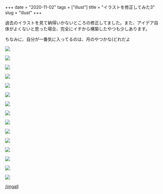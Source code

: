 +++
date = "2020-11-02"
tags = ["illust"]
title = "イラストを修正してみた3"
slug = "illust"
+++

過去のイラストを見て納得いかないところの修正してました。また、アイデア自体がよくないと思った場合、完全にイチから構築したやつも少しあります。

ちなみに、自分が一番気に入ってるのは、月のやつかな(どれだよ

![](/img/yui_17.png)

![](/img/yui_18.png)

![](/img/yui_24.png)

![](/img/yui_25.png)

![](/img/yui_34.png)

![](/img/yui_35.png)

![](/img/yui_36.png)

![](/img/yui_38.png)

![](/img/yui_39.png)

![](/img/yui_40.png)

![](/img/yui_41.png)

![](/img/yui_42.png)

![](/img/yui_43.png)

![](/img/yui_44.png)

![](/img/yui_45.png)

[/imgall](/imgall/)

